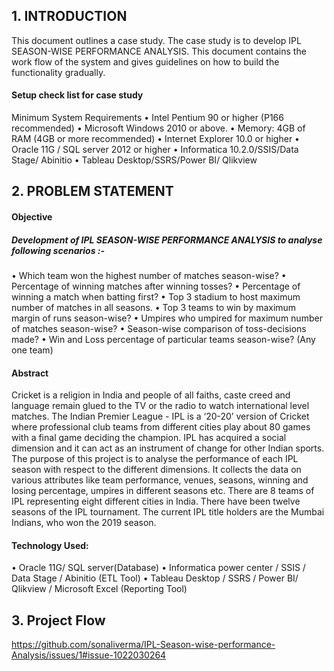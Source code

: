 ## 1. INTRODUCTION
This document outlines a case study. The case study is to develop IPL SEASON-WISE PERFORMANCE ANALYSIS.
This document contains the work flow of the system and gives guidelines on how to build the functionality gradually.


#### Setup check list for case study
Minimum System Requirements
•	Intel Pentium 90 or higher (P166 recommended)
•	Microsoft Windows 2010 or above.
•	Memory: 4GB of RAM (4GB or more recommended)
•	Internet Explorer 10.0 or higher
•	Oracle 11G / SQL server 2012 or higher 
•	Informatica 10.2.0/SSIS/Data Stage/ Abinitio
•	Tableau Desktop/SSRS/Power BI/ Qlikview

## 2.	PROBLEM STATEMENT

#### Objective

##### Development of IPL SEASON-WISE PERFORMANCE ANALYSIS to analyse following scenarios :-
•	Which team won the highest number of matches season-wise?
•	Percentage of winning matches after winning tosses?
•	Percentage of winning a match when batting first?
•	Top 3 stadium to host maximum number of matches in all seasons.
•	Top 3 teams to win by maximum margin of runs season-wise?
•	Umpires who umpired for maximum number of matches season-wise?
•	Season-wise comparison of toss-decisions made?
•	Win and Loss percentage of particular teams season-wise? (Any one team)

#### Abstract
Cricket is a religion in India and people of all faiths, caste creed and language remain glued to the TV or the radio to watch international level matches. The Indian Premier League - IPL is a ‘20-20’ version of Cricket where professional club teams from different cities play about 80 games with a final game deciding the champion. IPL has acquired a social dimension and it can act as an instrument of change for other Indian sports. 
The purpose of this project is to analyse the performance of each IPL season with respect to the different dimensions. It collects the data on various attributes like team performance, venues, seasons, winning and losing percentage, umpires in different seasons etc. There are 8 teams of IPL representing eight different cities in India. There have been twelve seasons of the IPL tournament. The current IPL title holders are the Mumbai Indians, who won the 2019 season. 

#### Technology Used:
•	Oracle 11G/ SQL server(Database)
•	Informatica power center / SSIS / Data Stage / Abinitio (ETL Tool) 
•	Tableau Desktop / SSRS / Power BI/ Qlikview / Microsoft Excel (Reporting Tool)


## 3. Project Flow


https://github.com/sonaliverma/IPL-Season-wise-performance-Analysis/issues/1#issue-1022030264




